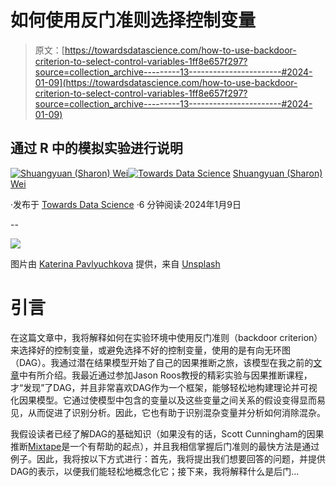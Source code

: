 # 如何使用反门准则选择控制变量

> 原文：[https://towardsdatascience.com/how-to-use-backdoor-criterion-to-select-control-variables-1ff8e657f297?source=collection_archive---------13-----------------------#2024-01-09](https://towardsdatascience.com/how-to-use-backdoor-criterion-to-select-control-variables-1ff8e657f297?source=collection_archive---------13-----------------------#2024-01-09)

## 通过 R 中的模拟实验进行说明

[](https://weisharon88.medium.com/?source=post_page---byline--1ff8e657f297--------------------------------)[![Shuangyuan (Sharon) Wei](../Images/50cbb4d70f55d39606bc1f9d0628bb89.png)](https://weisharon88.medium.com/?source=post_page---byline--1ff8e657f297--------------------------------)[](https://towardsdatascience.com/?source=post_page---byline--1ff8e657f297--------------------------------)[![Towards Data Science](../Images/a6ff2676ffcc0c7aad8aaf1d79379785.png)](https://towardsdatascience.com/?source=post_page---byline--1ff8e657f297--------------------------------) [Shuangyuan (Sharon) Wei](https://weisharon88.medium.com/?source=post_page---byline--1ff8e657f297--------------------------------)

·发布于 [Towards Data Science](https://towardsdatascience.com/?source=post_page---byline--1ff8e657f297--------------------------------) ·6 分钟阅读·2024年1月9日

--

![](../Images/4dbfbfe3c3803c2c9ae140b593aede50.png)

图片由 [Katerina Pavlyuchkova](https://unsplash.com/@kat_katerina?utm_content=creditCopyText&utm_medium=referral&utm_source=unsplash) 提供，来自 [Unsplash](https://unsplash.com/photos/opened-brown-wooden-window-FQYCJSqER_0?utm_content=creditCopyText&utm_medium=referral&utm_source=unsplash)

# 引言

在这篇文章中，我将解释如何在实验环境中使用反门准则（backdoor criterion）来选择好的控制变量，或避免选择不好的控制变量，使用的是有向无环图（DAG）。我通过潜在结果模型开始了自己的因果推断之旅，该模型在我之前的[文章](https://medium.com/geekculture/an-introduction-of-randomized-experiment-aka-a-b-testing-and-potential-outcome-model-f2c93f73d426)中有所介绍。我最近通过参加Jason Roos教授的精彩实验与因果推断课程，才“发现”了DAG，并且非常喜欢DAG作为一个框架，能够轻松地构建理论并可视化因果模型。它通过使模型中包含的变量以及这些变量之间关系的假设变得显而易见，从而促进了识别分析。因此，它也有助于识别混杂变量并分析如何消除混杂。

我假设读者已经了解DAG的基础知识（如果没有的话，Scott Cunningham的因果推断[Mixtape](https://mixtape.scunning.com/03-directed_acyclical_graphs)是一个有帮助的起点），并且我相信掌握后门准则的最快方法是通过例子。因此，我将按以下方式进行：首先，我将提出我们想要回答的问题，并提供DAG的表示，以便我们能轻松地概念化它；接下来，我将解释什么是后门…
